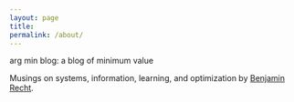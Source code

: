 ```yaml
---
layout: page
title: 
permalink: /about/
---
```


arg min blog: a blog of minimum value

Musings on systems, information, learning, and optimization by [Benjamin Recht](http://www.eecs.berkeley.edu/~brecht).
